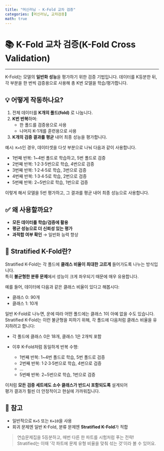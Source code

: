 ```yaml
---
title: "머신러닝 - K-Fold 교차 검증"
categories: [머신러닝, 교차검증]
math: true
---
```


# 📚 K-Fold 교차 검증(K-Fold Cross Validation)

---

K-Fold는 모델의 **일반화 성능**을 평가하기 위한 검증 기법입니다. 데이터를 K등분한 뒤, 각 부분을 한 번씩 검증용으로 사용해 총 K번 모델을 학습/평가합니다.

## 💡 어떻게 작동하나요?

1. 전체 데이터를 **K개의 폴드(fold)** 로 나눕니다.  
2. **K번 반복**하며:
   - 한 폴드를 검증용으로 사용  
   - 나머지 K-1개를 훈련용으로 사용  
3. **K개의 검증 결과를 평균** 내어 최종 성능을 평가합니다.

예시: `K=5`인 경우, 데이터셋을 다섯 부분으로 나눠 다음과 같이 사용합니다.

- 1번째 반복: 1~4번 폴드로 학습하고, 5번 폴드로 검증  
- 2번째 반복: 1·2·3·5번으로 학습, 4번으로 검증  
- 3번째 반복: 1·2·4·5로 학습, 3번으로 검증  
- 4번째 반복: 1·3·4·5로 학습, 2번으로 검증  
- 5번째 반복: 2~5번으로 학습, 1번으로 검증

이렇게 해서 모델을 5번 평가하고, 그 결과를 평균 내어 최종 성능으로 사용합니다.

## ✅ 왜 사용할까요?

- **모든 데이터를 학습/검증에 활용**  
- **평균 성능으로 더 신뢰성 있는 평가**  
- **과적합 여부 확인** → 일반화 능력 향상

## 🧠 Stratified K-Fold란?

Stratified K-Fold는 각 폴드에 **클래스 비율이 최대한 고르게** 들어가도록 나누는 방식입니다.  
특히 **불균형한 분류 문제**에서 성능이 크게 좌우되기 때문에 매우 유용합니다.

예를 들어, 데이터에 다음과 같은 클래스 비율이 있다고 해봅시다:

- 클래스 0: 90개  
- 클래스 1: 10개

일반 K-Fold로 나누면, 운에 따라 어떤 폴드에는 클래스 1이 아예 없을 수도 있습니다.  
Stratified K-Fold는 이런 불균형을 피하기 위해, 각 폴드에 다음처럼 클래스 비율을 유지하려고 합니다:

- 각 폴드에 클래스 0은 18개, 클래스 1은 2개씩 포함  
- 이후 K-Fold처럼 동일하게 반복 수행:

  - 1번째 반복: 1~4번 폴드로 학습, 5번 폴드로 검증  
  - 2번째 반복: 1·2·3·5번으로 학습, 4번으로 검증  
  - …  
  - 5번째 반복: 2~5번으로 학습, 1번으로 검증

이처럼 **모든 검증 세트에도 소수 클래스가 반드시 포함되도록** 설계되어  
평가 결과가 훨씬 더 안정적이고 현실에 가까워집니다.

## 📌 참고

- 일반적으로 `K=5` 또는 `K=10`을 사용  
- 회귀 문제엔 일반 K-Fold, 분류 문제엔 **Stratified K-Fold**가 적합

> 연습문제집을 5등분하고, 매번 다른 한 파트를 시험처럼 푸는 전략!  
> Stratified는 이때 '각 파트에 문제 유형 비율을 맞춰 섞는 것'이라 볼 수 있어요.
